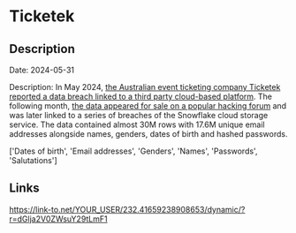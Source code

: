 # Ticketek

## Description

Date: 2024-05-31

Description:
In May 2024, <a href="https://www.abc.net.au/news/2024-05-31/ticketek-australia-cyber-security-data-breach-names-emails-leak/103921986" target="_blank" rel="noopener">the Australian event ticketing company Ticketek reported a data breach linked to a third party cloud-based platform</a>. The following month, <a href="https://techcrunch.com/2024/06/21/hacker-claims-to-have-30-million-customer-records-from-australian-ticket-seller-giant-teg/" target="_blank" rel="noopener">the data appeared for sale on a popular hacking forum</a> and was later linked to a series of breaches of the Snowflake cloud storage service. The data contained almost 30M rows with 17.6M unique email addresses alongside names, genders, dates of birth and hashed passwords.


['Dates of birth', 'Email addresses', 'Genders', 'Names', 'Passwords', 'Salutations']

## Links

https://link-to.net/YOUR_USER/232.41659238908653/dynamic/?r=dGlja2V0ZWsuY29tLmF1